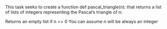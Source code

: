 This task seeks to create a function def pascal_triangle(n): that returns a list of lists of integers representing the Pascal’s triangle of n:

Returns an empty list if n <= 0
You can assume n will be always an integer
